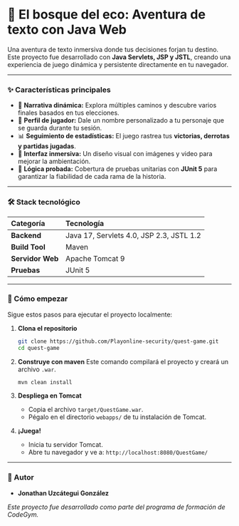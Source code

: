 # 🌳 El bosque del eco: Aventura de texto con Java Web

Una aventura de texto inmersiva donde tus decisiones forjan tu destino. Este proyecto fue desarrollado con **Java Servlets, JSP y JSTL**, creando una experiencia de juego dinámica y persistente directamente en tu navegador.

---

### ✨ Características principales

* 📖 **Narrativa dinámica:** Explora múltiples caminos y descubre varios finales basados en tus elecciones.
* 👤 **Perfil de jugador:** Dale un nombre personalizado a tu personaje que se guarda durante tu sesión.
* 📊 **Seguimiento de estadísticas:** El juego rastrea tus **victorias, derrotas y partidas jugadas**.
* 🎨 **Interfaz inmersiva:** Un diseño visual con imágenes y video para mejorar la ambientación.
* 🧪 **Lógica probada:** Cobertura de pruebas unitarias con **JUnit 5** para garantizar la fiabilidad de cada rama de la historia.

---

### 🛠️ Stack tecnológico

| Categoría      | Tecnología                                      |
| :------------- | :---------------------------------------------- |
| **Backend** | Java 17, Servlets 4.0, JSP 2.3, JSTL 1.2          |
| **Build Tool** | Maven                                           |
| **Servidor Web** | Apache Tomcat 9                                 |
| **Pruebas** | JUnit 5                                         |

---

### 🚀 Cómo empezar

Sigue estos pasos para ejecutar el proyecto localmente:

1.  **Clona el repositorio**
    ```bash
    git clone https://github.com/Playonline-security/quest-game.git
    cd quest-game
    ```

2.  **Construye con maven**
    Este comando compilará el proyecto y creará un archivo `.war`.
    ```bash
    mvn clean install
    ```

3.  **Despliega en Tomcat**
    * Copia el archivo `target/QuestGame.war`.
    * Pégalo en el directorio `webapps/` de tu instalación de Tomcat.

4.  **¡Juega!**
    * Inicia tu servidor Tomcat.
    * Abre tu navegador y ve a: `http://localhost:8080/QuestGame/`

---

### 👤 Autor

* **Jonathan Uzcátegui González**

_Este proyecto fue desarrollado como parte del programa de formación de CodeGym._
